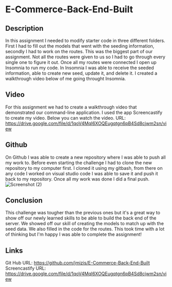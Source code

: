 # E-Commerce-Back-End-Built

## Description

In this assignment I needed to modify starter code in three different folders. First I had to fill out the models that went with the seeding information, secondly I had to work on the routes. This was the biggest part of our assignment. Not all the routes were given to us so I had to go through every single one to figure it out. Once all my routes were connected I open up Insomnia to run my code. In Insomnia I was able to receive the seeded information, able to create new seed, update it, and delete it. I created a walkthrough video below of me going throught Insomnia. 




## Video 

For this assignment we had to create a walkthrough video that demonstrated our command-line application. I used the app Screencastify to create my video. Below you can watch the video.
URL: https://drive.google.com/file/d/1qoV4MqI6XOQEugqtgn6pB4Sd8cjwm2sn/view


## Github 

On Github I was able to create a new repository where I was able to push all my work to. Before even starting the challenge I had to clone the new repository to my computer first. I cloned it using my gitbash, from there on any code I worked on visual studio code I was able to save it and push it back to my repository. Once all my work was done I did a final push.
![Screenshot (2)](https://user-images.githubusercontent.com/107073756/201411708-442e50d7-7a0a-4bf6-98b3-f54ae2c5b50a.png)





## Conclusion

This challenge was tougher than the previous ones but it's a great way to show off our newly learned skills to be able to build the back end of the server. We showed off our skill of creating the models to match up with the seed data. We also filled in the code for the routes. This took time with a lot of thinking but I'm happy I was able to complete the assignment! 

## Links 
Git Hub URL: https://github.com/jmizis/E-Commerce-Back-End-Built
Screencastify URL: https://drive.google.com/file/d/1qoV4MqI6XOQEugqtgn6pB4Sd8cjwm2sn/view
